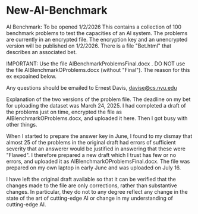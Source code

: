 # New-AI-Benchmark
AI Benchmark: To be opened 1/2/2026
This contains a collection of 100 benchmark problems to test the capacities of an AI system. The problems are currently in an encrypted file. The encryption key and an unencrypted version will be published on 1/2/2026. There is a file "Bet.html" that describes an associated bet.

IMPORTANT: Use the file AIBenchmarkProblemsFinal.docx .  DO NOT use the file AIBlenchmarkOProblems.docx (without "Final").  The reason for this ex expoained below.

Any questions should be emailed to Ernest Davis, davise@cs.nyu.edu

Explanation of the two versions of the problem file. The deadline on my bet for uploading the dataset was March 24, 2025. I had completed a draft of the problems just on time, encrypted the file as AIBlenchmarkOProblems.docx, and uploaded it here. Then I got busy with other things. 

When I started to prepare the answer key in June, I found to my dismay that almost 25 of the problems in the original draft had errors of sufficient severity that an answerer would be justified in answering that these were "Flawed". I therefore prepared a new draft which I trust has few or no errors, and uploaded it as AIBlenchmarkOProblemsFinal.docx. The file was prepared on my own laptop in early June and was uploaded on July 16.

I have left the original draft available so that it can be verified that the changes made to the file are only corrections, rather than substantive changes. In particular, they do not to any degree reflect any change in the state of the art of cutting-edge AI or change in my understanding of cutting-edge AI.
